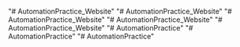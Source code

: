 "# AutomationPractice_Website" 
"# AutomationPractice_Website" 
"# AutomationPractice_Website" 
"# AutomationPractice_Website" 
"# AutomationPractice_Website" 
"# AutomationPractice" 
"# AutomationPractice" 
"# AutomationPractice" 
